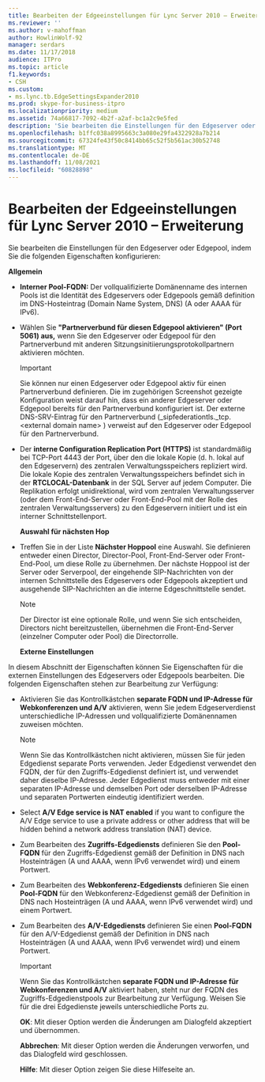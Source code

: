 ```yaml
---
title: Bearbeiten der Edgeeinstellungen für Lync Server 2010 – Erweiterung
ms.reviewer: ''
ms.author: v-mahoffman
author: HowlinWolf-92
manager: serdars
ms.date: 11/17/2018
audience: ITPro
ms.topic: article
f1.keywords:
- CSH
ms.custom:
- ms.lync.tb.EdgeSettingsExpander2010
ms.prod: skype-for-business-itpro
ms.localizationpriority: medium
ms.assetid: 74a66817-7092-4b2f-a2af-bc1a2c9e5fed
description: 'Sie bearbeiten die Einstellungen für den Edgeserver oder Edgepool, indem Sie die folgenden Eigenschaften konfigurieren:'
ms.openlocfilehash: b1ffc038a8995663c3a080e29fa4322928a7b214
ms.sourcegitcommit: 67324fe43f50c8414bb65c52f5b561ac30b52748
ms.translationtype: MT
ms.contentlocale: de-DE
ms.lasthandoff: 11/08/2021
ms.locfileid: "60828898"
---
```

# <a name="edit-edge-settings-expander-for-lync-server-2010"></a>Bearbeiten der Edgeeinstellungen für Lync Server 2010 – Erweiterung
 
Sie bearbeiten die Einstellungen für den Edgeserver oder Edgepool, indem Sie die folgenden Eigenschaften konfigurieren: 
  
 **Allgemein**
  
- **Interner Pool-FQDN:** Der vollqualifizierte Domänenname des internen Pools ist die Identität des Edgeservers oder Edgepools gemäß definition im DNS-Hosteintrag (Domain Name System, DNS) (A oder AAAA für IPv6).
    
- Wählen Sie **"Partnerverbund für diesen Edgepool aktivieren" (Port 5061) aus,** wenn Sie den Edgeserver oder Edgepool für den Partnerverbund mit anderen Sitzungsinitiierungsprotokollpartnern aktivieren möchten.
    
    > [!IMPORTANT]
    > Sie können nur einen Edgeserver oder Edgepool aktiv für einen Partnerverbund definieren. Die im zugehörigen Screenshot gezeigte Konfiguration weist darauf hin, dass ein anderer Edgeserver oder Edgepool bereits für den Partnerverbund konfiguriert ist. Der externe DNS-SRV-Eintrag für den Partnerverbund (_sipfederationtls._tcp. \<external domain name\> ) verweist auf den Edgeserver oder Edgepool für den Partnerverbund. 
  
- Der **interne Configuration Replication Port (HTTPS)** ist standardmäßig bei TCP-Port 4443 der Port, über den die lokale Kopie (d. h. lokal auf den Edgeservern) des zentralen Verwaltungsspeichers repliziert wird. Die lokale Kopie des zentralen Verwaltungsspeichers befindet sich in der **RTCLOCAL-Datenbank** in der SQL Server auf jedem Computer. Die Replikation erfolgt unidirektional, wird vom zentralen Verwaltungsserver (oder dem Front-End-Server oder Front-End-Pool mit der Rolle des zentralen Verwaltungsservers) zu den Edgeservern initiiert und ist ein interner Schnittstellenport.
    
  **Auswahl für nächsten Hop**
  
- Treffen Sie in der Liste **Nächster Hoppool** eine Auswahl. Sie definieren entweder einen Director, Director-Pool, Front-End-Server oder Front-End-Pool, um diese Rolle zu übernehmen. Der nächste Hoppool ist der Server oder Serverpool, der eingehende SIP-Nachrichten von der internen Schnittstelle des Edgeservers oder Edgepools akzeptiert und ausgehende SIP-Nachrichten an die interne Edgeschnittstelle sendet.
    
    > [!NOTE]
    > Der Director ist eine optionale Rolle, und wenn Sie sich entscheiden, Directors nicht bereitzustellen, übernehmen die Front-End-Server (einzelner Computer oder Pool) die Directorrolle. 
  
  **Externe Einstellungen**
  
In diesem Abschnitt der Eigenschaften können Sie Eigenschaften für die externen Einstellungen des Edgeservers oder Edgepools bearbeiten. Die folgenden Eigenschaften stehen zur Bearbeitung zur Verfügung:
  
- Aktivieren Sie das Kontrollkästchen **separate FQDN und IP-Adresse für Webkonferenzen und A/V** aktivieren, wenn Sie jedem Edgeserverdienst unterschiedliche IP-Adressen und vollqualifizierte Domänennamen zuweisen möchten.
    
    > [!NOTE]
    > Wenn Sie das Kontrollkästchen nicht aktivieren, müssen Sie für jeden Edgedienst separate Ports verwenden. Jeder Edgedienst verwendet den FQDN, der für den Zugriffs-Edgedienst definiert ist, und verwendet daher dieselbe IP-Adresse. Jeder Edgedienst muss entweder mit einer separaten IP-Adresse und demselben Port oder derselben IP-Adresse und separaten Portwerten eindeutig identifiziert werden. 
  
- Select **A/V Edge service is NAT enabled** if you want to configure the A/V Edge service to use a private address or other address that will be hidden behind a network address translation (NAT) device.
    
- Zum Bearbeiten des **Zugriffs-Edgediensts** definieren Sie den **Pool-FQDN** für den Zugriffs-Edgedienst gemäß der Definition in DNS nach Hosteinträgen (A und AAAA, wenn IPv6 verwendet wird) und einem Portwert.
    
- Zum Bearbeiten des **Webkonferenz-Edgediensts** definieren Sie einen **Pool-FQDN** für den Webkonferenz-Edgedienst gemäß der Definition in DNS nach Hosteinträgen (A und AAAA, wenn IPv6 verwendet wird) und einem Portwert.
    
- Zum Bearbeiten des **A/V-Edgediensts** definieren Sie einen **Pool-FQDN** für den A/V-Edgedienst gemäß der Definition in DNS nach Hosteinträgen (A und AAAA, wenn IPv6 verwendet wird) und einem Portwert.
    
    > [!IMPORTANT]
    > Wenn Sie das Kontrollkästchen **separate FQDN und IP-Adresse für Webkonferenzen und A/V** aktiviert haben, steht nur der FQDN des Zugriffs-Edgedienstpools zur Bearbeitung zur Verfügung. Weisen Sie für die drei Edgedienste jeweils unterschiedliche Ports zu.
  
  **OK**: Mit dieser Option werden die Änderungen am Dialogfeld akzeptiert und übernommen.
  
  **Abbrechen**: Mit dieser Option werden die Änderungen verworfen, und das Dialogfeld wird geschlossen.
  
  **Hilfe**: Mit dieser Option zeigen Sie diese Hilfeseite an.
  

